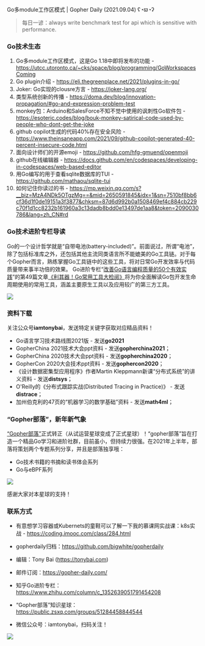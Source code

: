 Go多module工作区模式 | Gopher Daily (2021.09.04) ʕ◔ϖ◔ʔ

>每日一谚：always write benchmark test for api which is sensitive with performance.

### Go技术生态

1. Go多module工作区模式，这是Go 1.18中即将发布的功能 - https://utcc.utoronto.ca/~cks/space/blog/programming/GoWorkspacesComing
2. Go plugin介绍 - https://eli.thegreenplace.net/2021/plugins-in-go/
3. Joker: Go实现的clousre方言 - https://joker-lang.org/
4. 类型系统创新的传播 - https://doma.dev/blog/innovation-propagation/#go-and-expression-problem-test
5. monkey包：Arduino和SalesForce不知不觉中使用的讽刺性Go软件包 - https://esoteric.codes/blog/bouk-monkey-satirical-code-used-by-people-who-dont-get-the-joke
6. github copilot生成的代码40%存在安全风险 - https://www.theinsaneapp.com/2021/09/github-copilot-generated-40-percent-insecure-code.html
7. 面向设计师们的开源emoji - https://github.com/hfg-gmuend/openmoji
8. github在线编辑器 - https://docs.github.com/en/codespaces/developing-in-codespaces/web-based-editor
9. 用Go编写的用于查看sqlite数据库的TUI - https://github.com/mathaou/sqlite-tui
10. 如何记住你读过的书 - https://mp.weixin.qq.com/s?__biz=MzA4NDk5OTgzMg==&mid=2650591845&idx=1&sn=7510bf8bb6cf36d1f0de19151a3f3877&chksm=87d6d992b0a1508469ef4c884cb229c70f1d1cc8232b161960a3c13dadb8bdd0e13497de1aa8&token=2090030786&lang=zh_CN#rd

### Go技术进阶专栏导读

Go的一个设计哲学就是“自带电池(battery-included)”。前面说过，所谓“电池”，除了包括标准库之外，还包括其他主流同类语言所不能媲美的Go工具链。对于每个Gopher而言，熟练掌握Go工具链中的这些工具，将对日常Go开发效率与代码质量带来事半功倍的效果。 Go进阶专栏“[改善Go语⾔编程质量的50个有效实践](https://mp.weixin.qq.com/s/RThCEQOdytQxwrMP7XRTRw)”的第49篇文章[《利其器！Go常用工具大检阅》](https://www.imooc.com/read/87/article/2479)将为你全面解读Go包开发生命周期使用的常用工具，涵盖主要原生工具以及应用较广的第三方工具。

![](http://image.tonybai.com/img/202011/go-column-pgo-with-qr-and-text.png)


### 资料下载

关注公众号**iamtonybai**，发送特定关键字获取对应精品资料！

* Go语言学习技术路线图2021版 - 发送**go2021**
* GopherChina 2021技术大会ppt资料 - 发送**gopherchina2021**；
* GopherChina 2020技术大会ppt资料 - 发送**gopherchina2020**；
* GopherCon 2020大会技术ppt资料 - 发送**gophercon2020**；
* 《设计数据密集型应用程序》作者Martin Kleppmann新课“分布式系统”的讲义资料 - 发送**distsys**；
* O'Reilly的《分布式跟踪实战(Distributed Tracing in Practice)》 - 发送**distrace**；
* 加州伯克利的47页的“机器学习的数学基础”资料 - 发送**math4ml**；

### “Gopher部落”，新年新气象

[“Gopher部落”](https://mp.weixin.qq.com/s/jUqAL7hf2GmMun64BJufEA)正式转正（从试运营星球变成了正式星球）！“gopher部落”旨在打造一个精品Go学习和进阶社群，目前虽小，但持续力很强。在2021年上半年，部落将策划两个专题系列分享，并且是部落独享哦：

* Go技术书籍的书摘和读书体会系列
* Go与eBPF系列

![](http://image.tonybai.com/img/202103/gopher-tribe-zsxq-card.png)

感谢大家对本星球的支持！

### 联系方式

* 有意想学习容器或Kubernets的童鞋可以了解一下我的慕课网实战课：k8s实战 - https://coding.imooc.com/class/284.html
* gopherdaily归档：https://github.com/bigwhite/gopherdaily

* 编辑：Tony Bai (https://tonybai.com)
* 邮件订阅：https://gopher-daily.com/
* 知乎Go进阶专栏：https://www.zhihu.com/column/c_1352639051791454208
* “Gopher部落”知识星球：https://public.zsxq.com/groups/51284458844544
* 微信公众号：iamtonybai，扫码关注！

![](http://image.tonybai.com/img/202011/qrcode_for_iamtonybai.jpg)

